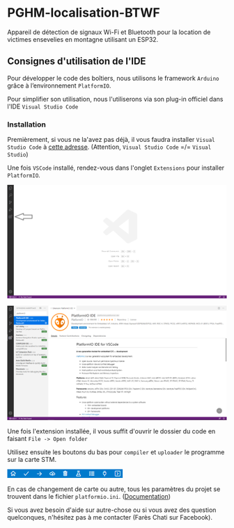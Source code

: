 # PGHM-localisation-BTWF

Appareil de détection de signaux Wi-Fi et Bluetooth pour la location de victimes ensevelies en montagne utilisant un ESP32.

## Consignes d'utilisation de l'IDE

Pour développer le code des boîtiers, nous utilisons le framework `Arduino` grâce à l’environnement `PlatformIO`.

Pour simplifier son utilisation, nous l'utiliserons via son plug-in officiel dans l'IDE `Visual Studio Code`

### Installation
Premièrement, si vous ne la'avez pas déjà, il vous faudra installer `Visual Studio Code` à [cette adresse](https://code.visualstudio.com/download). (Attention, `Visual Studio Code` =/= `Visual Studio`)

Une fois `VSCode` installé, rendez-vous dans l'onglet `Extensions` pour installer `PlatformIO`.

![alt text](images/ExtensionsPanel.png "Title Text")

![alt text](images/ExtensionsPIO.png "Title Text")

Une fois l'extension installée, il vous suffit d'ouvrir le dossier du code en faisant `File -> Open folder`

Utilisez ensuite les boutons du bas pour `compiler` et `uploader` le programme sur la carte STM.

![alt text](images/PIOButtons.png "Title Text")

En cas de changement de carte ou autre, tous les paramètres du projet se trouvent dans le fichier `platformio.ini`. ([Documentation](https://docs.platformio.org/en/latest/projectconf/))

Si vous avez besoin d'aide sur autre-chose ou si vous avez des question quelconques, n'hésitez pas à me contacter (Farès Chati sur Facebook).